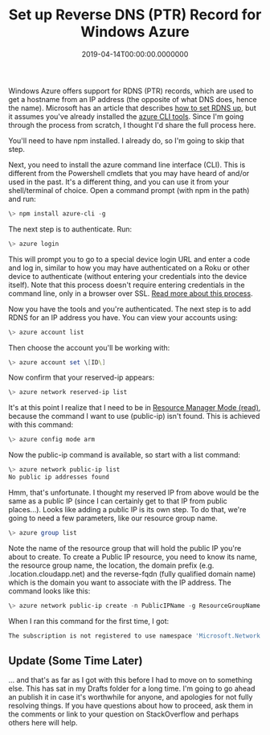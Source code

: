 ﻿---
title: Set up Reverse DNS (PTR) Record for Windows Azure
date: "2019-04-14T00:00:00.0000000"
description: Windows Azure offers support for RDNS (PTR) records, which are used to get a hostname from an IP address (the opposite of what DNS does, hence the name). Microsoft has an article that describes how to set RDNS up, but it assumes you've already installed the azure CLI tools. Since I'm going through the process from scratch, I thought I'd share the full process here.
featuredImage: /img/azure-logo.png
---

Windows Azure offers support for RDNS (PTR) records, which are used to get a hostname from an IP address (the opposite of what DNS does, hence the name). Microsoft has an article that describes [how to set RDNS up](https://azure.microsoft.com/en-us/documentation/articles/dns-reverse-dns-record-operations-cli/), but it assumes you've already installed the [azure CLI tools](https://azure.microsoft.com/en-us/documentation/articles/xplat-cli-install/). Since I'm going through the process from scratch, I thought I'd share the full process here.

You'll need to have npm installed. I already do, so I'm going to skip that step.

Next, you need to install the azure command line interface (CLI). This is different from the Powershell cmdlets that you may have heard of and/or used in the past. It's a different thing, and you can use it from your shell/terminal of choice. Open a command prompt (with npm in the path) and run:

```powershell
\> npm install azure-cli -g
```

The next step is to authenticate. Run:

```powershell
\> azure login
```

This will prompt you to go to a special device login URL and enter a code and log in, similar to how you may have authenticated on a Roku or other device to authenticate (without entering your credentials into the device itself). Note that this process doesn't require entering credentials in the command line, only in a browser over SSL. [Read more about this process](https://azure.microsoft.com/en-us/documentation/articles/xplat-cli-connect/).

Now you have the tools and you're authenticated. The next step is to add RDNS for an IP address you have. You can view your accounts using:

```powershell
\> azure account list
```

Then choose the account you'll be working with:

```powershell
\> azure account set \[ID\]
```

Now confirm that your reserved-ip appears:

```powershell
\> azure network reserved-ip list
```

It's at this point I realize that I need to be in [Resource Manager Mode (read)](https://azure.microsoft.com/en-us/documentation/articles/xplat-cli-azure-resource-manager/), because the command I want to use (public-ip) isn't found. This is achieved with this command:

```powershell
\> azure config mode arm
```

Now the public-ip command is available, so start with a list command:

```powershell
\> azure network public-ip list
No public ip addresses found
```

Hmm, that's unfortunate. I thought my reserved IP from above would be the same as a public IP (since I can certainly get to that IP from public places...). Looks like adding a public IP is its own step. To do that, we're going to need a few parameters, like our resource group name.

```powershell
\> azure group list
```

Note the name of the resource group that will hold the public IP you're about to create. To create a Public IP resource, you need to know its name, the resource group name, the location, the domain prefix (e.g. <domain prefix>.location.cloudapp.net) and the reverse-fqdn (fully qualified domain name) which is the domain you want to associate with the IP address. The command looks like this:

```powershell
\> azure network public-ip create -n PublicIPName -g ResourceGroupName -l eastus -d domainprefix -s subscriptionID -f foo.contoso.com.
```

When I ran this command for the first time, I got:

```powershell
The subscription is not registered to use namespace 'Microsoft.Network'.
```

## Update (Some Time Later)

… and that's as far as I got with this before I had to move on to something else. This has sat in my Drafts folder for a long time. I'm going to go ahead an publish it in case it's worthwhile for anyone, and apologies for not fully resolving things. If you have questions about how to proceed, ask them in the comments or link to your question on StackOverflow and perhaps others here will help.

